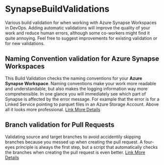 # SynapseBuildValidations
Various build validation for when working with Azure Synapse Workspaces in DevOps. Adding automatic validations will improve the quality of your work and reduce human errors, although some co-workers might find it quite annoying. Feel free to suggest improvements for existing validation or for new validations.

## Naming Convention validation for Azure Synapse Workspaces
This Build Validation checks the naming conventions for your **Azure Synapse Workspace**. Naming conventions make your work more readable and understandable, but also makes the logging information way more comprehensible. In one glance you will immediately see which part of Synapse is affected by the error message. For example that the error is for a Linked Service pointing to parquet files in an Azure Storage Account. Above all it looks more professional. [Link More Details](/Naming%20Convention%20validation%20for%20Synapse)

## Branch validation for Pull Requests
Validating source and target branches to avoid accidentily skipping branches because you messed up when creating the pull request. A four-eyes principle is always the first step, but a script that automatically checks the branches when creating the pull request is even better. [Link More Details](/Branch%20validation%20for%20Pull%20Requests)
